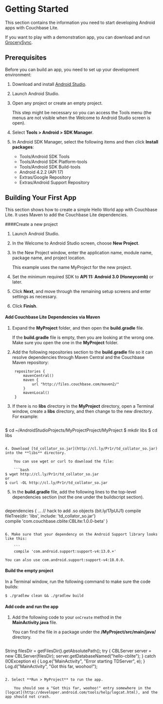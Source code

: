# Getting Started
This section contains the information you need to start developing Android apps with Couchbase Lite. 

If you want to play with a demonstration app, you can download and run [GrocerySync](https://github.com/couchbaselabs/GrocerySync-Android).  


## Prerequisites

Before you can build an app, you need to set up your development environment:

1. Download and install [Android Studio](http://developer.android.com/sdk/installing/studio.html). 

2. Launch Android Studio.

3. Open any project or create an empty project.

	This step might be necessary so you can access the Tools menu (the menus are not visible when the Welcome to Android Studio screen is open).

4. Select **Tools > Android > SDK Manager**.

5. In Android SDK Manager, select the following items and then click **Install packages**:

	* Tools/Android SDK Tools
	* Tools/Android SDK Platform-tools
	* Tools/Android SDK Build-tools
	* Android 4.2.2 (API 17)
	* Extras/Google Repository
	* Extras/Android Support Repository

	

## Building Your First App
This section shows how to create a simple Hello World app with Couchbase Lite. It uses Maven to add the Couchbase Lite dependencies.

####Create a new project 

1. Launch Android Studio.

2. In the Welcome to Android Studio screen, choose **New Project**.


3. In the New Project window, enter the application name, module name, package name, and project location. 

	This example uses the name MyProject for the new project. 

4. Set the minimum required SDK to **API 11: Android 3.0 (Honeycomb)** or later.

5. Click **Next**, and move through the remaining setup screens and enter settings as necessary.

6. Click **Finish**.

#### Add Couchbase Lite Dependencies via Maven

1. Expand the **MyProject** folder, and then open the **build.gradle** file. 

	If the **build.gradle** file is empty, then you are looking at the wrong one. Make sure you open the one in the **MyProject** folder.

2. Add the following repositories section to the **build.gradle** file so it can resolve dependencies through Maven Central and the Couchbase Maven repository:

		repositories {
		    mavenCentral()
		    maven {
		        url "http://files.couchbase.com/maven2/"
		    }
		    mavenLocal()
		}


3. If there is no **libs** directory in the **MyProject** directory, open a Terminal window, create a **libs** directory, and then change to the new directory. For example:

	```bash
$ cd ~/AndroidStudioProjects/MyProjectProject/MyProject
$ mkdir libs
$ cd libs
```

4. Download [td_collator_so.jar](http://cl.ly/Pr1r/td_collator_so.jar) into the **libs** directory.  

	You can use wget or curl to download the file:
	
	```bash
$ wget http://cl.ly/Pr1r/td_collator_so.jar
or
$ curl -OL http://cl.ly/Pr1r/td_collator_so.jar
```

5. In the **build.gradle** file, add the following lines to the top-level dependencies section (not the one under the buildscript section).

	```groovy
dependencies {
    ...
	// hack to add .so objects (bit.ly/17pUlJ1)
    compile fileTree(dir: 'libs', include: 'td_collator_so.jar')  
    compile 'com.couchbase.cblite:CBLite:1.0.0-beta'
}
```

6. Make sure that your dependency on the Android Support library looks like this:

	```
    compile 'com.android.support:support-v4:13.0.+'
```

	You can also use com.android.support:support-v4:18.0.0.


#### Build the empty project

In a Terminal window, run the following command to make sure the code builds:

	$ ./gradlew clean && ./gradlew build


#### Add code and run the app

1. Add the following code to your `onCreate` method in the **MainActivity.java** file.

	You can find the file in a package under the **/MyProject/src/main/java/** directory.

	```java
String filesDir = getFilesDir().getAbsolutePath();
try {
    CBLServer server = new CBLServer(filesDir);
    server.getDatabaseNamed("hello-cblite");
} catch (IOException e) {
    Log.e("MainActivity", "Error starting TDServer", e);
}
Log.d("MainActivity", "Got this far, woohoo!");        
```

2. Select **Run > MyProject** to run the app.

	You should see a "Got this far, woohoo!" entry somewhere in the [logcat](http://developer.android.com/tools/help/logcat.html), and the app should not crash.


